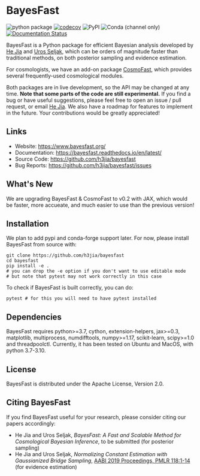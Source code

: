# BayesFast

![python package](https://github.com/h3jia/bayesfast/workflows/python%20package/badge.svg)
[![codecov](https://codecov.io/gh/h3jia/bayesfast/branch/master/graph/badge.svg)](https://codecov.io/gh/h3jia/bayesfast)
![PyPI](https://img.shields.io/pypi/v/bayesfast)
![Conda (channel only)](https://img.shields.io/conda/vn/conda-forge/bayesfast)
[![Documentation Status](https://readthedocs.org/projects/bayesfast/badge/?version=latest)](https://bayesfast.readthedocs.io/en/latest/?badge=latest)

BayesFast is a Python package for efficient Bayesian analysis developed by [He Jia](http://hejia.io)
and [Uros Seljak](https://physics.berkeley.edu/people/faculty/uros-seljak),
which can be orders of magnitude faster than traditional methods,
on both posterior sampling and evidence estimation.

For cosmologists, we have an add-on package [CosmoFast](https://github.com/h3jia/cosmofast),
which provides several frequently-used cosmological modules.

Both packages are in live development, so the API may be changed at any time.
**Note that some parts of the code are still experimental.**
If you find a bug or have useful suggestions, please feel free to open an issue / pull request,
or email [He Jia](mailto:he.jia.phy@gmail.com).
We also have a roadmap for features to implement in the future.
Your contributions would be greatly appreciated!

## Links

* Website: https://www.bayesfast.org/
* Documentation: https://bayesfast.readthedocs.io/en/latest/
* Source Code: https://github.com/h3jia/bayesfast
* Bug Reports: https://github.com/h3jia/bayesfast/issues

## What's New

We are upgrading BayesFast & CosmoFast to v0.2 with JAX, which would be faster, more accueate, and
much easier to use than the previous version!

## Installation

We plan to add pypi and conda-forge support later.
For now, please install BayesFast from source with:

```
git clone https://github.com/h3jia/bayesfast
cd bayesfast
pip install -e .
# you can drop the -e option if you don't want to use editable mode
# but note that pytest may not work correctly in this case
```

To check if BayesFast is built correctly, you can do:

```
pytest # for this you will need to have pytest installed
```

## Dependencies

BayesFast requires python>=3.7, cython, extension-helpers, jax>=0.3, matplotlib, multiprocess,
numdifftools, numpy>=1.17, scikit-learn, scipy>=1.0 and threadpoolctl.
Currently, it has been tested on Ubuntu and MacOS, with python 3.7-3.10.

## License

BayesFast is distributed under the Apache License, Version 2.0.

## Citing BayesFast

If you find BayesFast useful for your research, please consider citing our papers accordingly:

* He Jia and Uros Seljak,
*BayesFast: A Fast and Scalable Method for Cosmological Bayesian Inference*, to be submitted
(for posterior sampling)
* He Jia and Uros Seljak,
*Normalizing Constant Estimation with Gaussianized Bridge Sampling*,
[AABI 2019 Proceedings, PMLR 118:1-14](http://proceedings.mlr.press/v118/jia20a.html)
(for evidence estimation)

